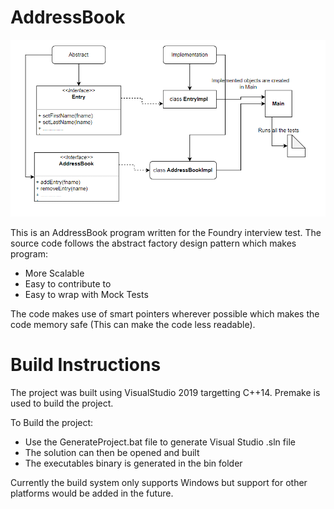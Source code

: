 # AddressBook

<img src=https://github.com/Doctor-Foxling/AddressBook/blob/master/Images/flowChart.PNG>

This is an AddressBook program written for the Foundry interview test. The source code follows the abstract factory design pattern which makes program:
<ul>
<li>More Scalable</li>
<li>Easy to contribute to</li>
<li>Easy to wrap with Mock Tests</li>
</ul>

The code makes use of smart pointers wherever possible which makes the code memory safe (This can make the code less readable).

# Build Instructions
The project was built using VisualStudio 2019 targetting C++14. Premake is used to build the project.

To Build the project:
<ul>
<li>Use the GenerateProject.bat file to generate Visual Studio .sln file</li>
<li>The solution can then be opened and built</li>
<li>The executables binary is generated in the bin folder</li>
</ul>

Currently the build system only supports Windows but support for other platforms would be added in the future.



